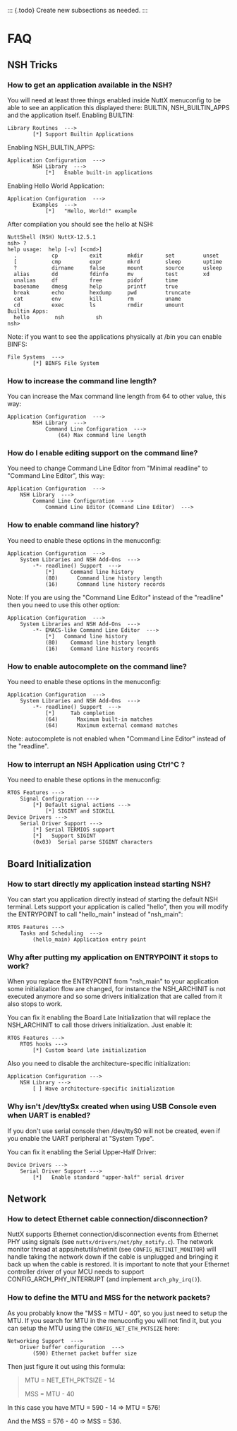 ::: {.todo}
Create new subsections as needed.
:::

FAQ
===

NSH Tricks
----------

### How to get an application available in the NSH?

You will need at least three things enabled inside NuttX menuconfig to
be able to see an application this displayed there: BUILTIN,
NSH\_BUILTIN\_APPS and the application itself. Enabling BUILTIN:

    Library Routines  --->
            [*] Support Builtin Applications

Enabling NSH\_BUILTIN\_APPS:

    Application Configuration  --->
            NSH Library  --->
                [*]   Enable built-in applications

Enabling Hello World Application:

    Application Configuration  --->
            Examples  --->
                [*]   "Hello, World!" example

After compilation you should see the hello at NSH:

``` {.shell}
NuttShell (NSH) NuttX-12.5.1
nsh> ?
help usage:  help [-v] [<cmd>]
  .           cp          exit        mkdir       set         unset
  [           cmp         expr        mkrd        sleep       uptime
  ?           dirname     false       mount       source      usleep
  alias       dd          fdinfo      mv          test        xd
  unalias     df          free        pidof       time
  basename    dmesg       help        printf      true
  break       echo        hexdump     pwd         truncate
  cat         env         kill        rm          uname
  cd          exec        ls          rmdir       umount
Builtin Apps:
  hello        nsh          sh
nsh>
```

Note: if you want to see the applications physically at /bin you can
enable BINFS:

    File Systems  --->
            [*] BINFS File System

### How to increase the command line length?

You can increase the Max command line length from 64 to other value,
this way:

    Application Configuration  --->
            NSH Library  --->
                Command Line Configuration  --->
                    (64) Max command line length

### How do I enable editing support on the command line?

You need to change Command Line Editor from \"Minimal readline\" to
\"Command Line Editor\", this way:

    Application Configuration  --->
        NSH Library  --->
            Command Line Configuration  --->
                Command Line Editor (Command Line Editor)  --->

### How to enable command line history?

You need to enable these options in the menuconfig:

    Application Configuration  --->
        System Libraries and NSH Add-Ons  --->
            -*- readline() Support  --->
                [*]     Command line history
                (80)      Command line history length
                (16)      Command line history records

Note: If you are using the \"Command Line Editor\" instead of the
\"readline\" then you need to use this other option:

    Application Configuration  --->
        System Libraries and NSH Add-Ons  --->
            -*- EMACS-like Command Line Editor  --->
                [*]   Command line history
                (80)    Command line history length
                (16)    Command line history records

### How to enable autocomplete on the command line?

You need to enable these options in the menuconfig:

    Application Configuration  --->
        System Libraries and NSH Add-Ons  --->
            -*- readline() Support  --->
                [*]     Tab completion
                (64)      Maximum built-in matches
                (64)      Maximum external command matches

Note: autocomplete is not enabled when \"Command Line Editor\" instead
of the \"readline\".

### How to interrupt an NSH Application using Ctrl\^C ?

You need to enable these options in the menuconfig:

    RTOS Features --->
        Signal Configuration --->
            [*] Default signal actions --->
                [*] SIGINT and SIGKILL
    Device Drivers --->
        Serial Driver Support --->
            [*] Serial TERMIOS support
            [*]   Support SIGINT
            (0x03)  Serial parse SIGINT characters

Board Initialization
--------------------

### How to start directly my application instead starting NSH?

You can start you application directly instead of starting the default
NSH terminal. Lets support your application is called \"hello\", then
you will modify the ENTRYPOINT to call \"hello\_main\" instead of
\"nsh\_main\":

    RTOS Features --->
        Tasks and Scheduling  --->
            (hello_main) Application entry point

### Why after putting my application on ENTRYPOINT it stops to work?

When you replace the ENTRYPOINT from \"nsh\_main\" to your application
some initialization flow are changed, for instance the NSH\_ARCHINIT is
not executed anymore and so some drivers initialization that are called
from it also stops to work.

You can fix it enabling the Board Late Initialization that will replace
the NSH\_ARCHINIT to call those drivers initialization. Just enable it:

    RTOS Features --->
        RTOS hooks --->
            [*] Custom board late initialization

Also you need to disable the architecture-specific initialization:

    Application Configuration --->
        NSH Library --->
            [ ] Have architecture-specific initialization

### Why isn\'t /dev/ttySx created when using USB Console even when UART is enabled?

If you don\'t use serial console then /dev/ttyS0 will not be created,
even if you enable the UART peripheral at \"System Type\".

You can fix it enabling the Serial Upper-Half Driver:

    Device Drivers --->
        Serial Driver Support --->
            [*]   Enable standard "upper-half" serial driver

Network
-------

### How to detect Ethernet cable connection/disconnection?

NuttX supports Ethernet connection/disconnection events from Ethernet
PHY using signals (see `nuttx/drivers/net/phy_notify.c`). The network
monitor thread at apps/netutils/netinit (see `CONFIG_NETINIT_MONITOR`)
will handle taking the network down if the cable is unplugged and
bringing it back up when the cable is restored. It is important to note
that your Ethernet controller driver of your MCU needs to support
CONFIG\_ARCH\_PHY\_INTERRUPT (and implement `arch_phy_irq()`).

### How to define the MTU and MSS for the network packets?

As you probably know the \"MSS = MTU - 40\", so you just need to setup
the MTU. If you search for MTU in the menuconfig you will not find it,
but you can setup the MTU using the `CONFIG_NET_ETH_PKTSIZE` here:

    Networking Support  --->
        Driver buffer configuration  --->
            (590) Ethernet packet buffer size

Then just figure it out using this formula:

> MTU = NET\_ETH\_PKTSIZE - 14
>
> MSS = MTU - 40

In this case you have MTU = 590 - 14 =\> MTU = 576!

And the MSS = 576 - 40 =\> MSS = 536.
